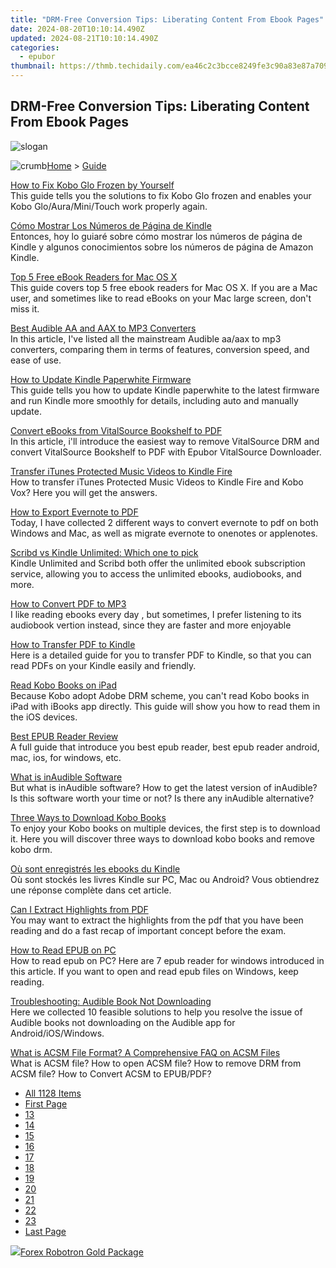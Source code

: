 ```yaml
---
title: "DRM-Free Conversion Tips: Liberating Content From Ebook Pages"
date: 2024-08-20T10:10:14.490Z
updated: 2024-08-21T10:10:14.490Z
categories:
  - epubor
thumbnail: https://thmb.techidaily.com/ea46c2c3bcce8249fe3c90a83e87a709d2898868b39864edef92685020cbb6c9.png
---
```


## DRM-Free Conversion Tips: Liberating Content From Ebook Pages

![slogan](http://www.epubor.com/images/guide-banner-word.png)

![crumb](http://www.epubor.com/images/ol_home.png)[Home](https://tools.techidaily.com/epubor/products/) \> [Guide](https://tools.techidaily.com/epubor/products/)

[How to Fix Kobo Glo Frozen by Yourself](https://tools.techidaily.com/epubor/products/)  
 This guide tells you the solutions to fix Kobo Glo frozen and enables your Kobo Glo/Aura/Mini/Touch work properly again. 

[Cómo Mostrar Los Números de Página de Kindle](https://tools.techidaily.com/epubor/products/)  
 Entonces, hoy lo guiaré sobre cómo mostrar los números de página de Kindle y algunos conocimientos sobre los números de página de Amazon Kindle.

[Top 5 Free eBook Readers for Mac OS X](https://tools.techidaily.com/epubor/reader/)  
 This guide covers top 5 free ebook readers for Mac OS X. If you are a Mac user, and sometimes like to read eBooks on your Mac large screen, don't miss it.

[Best Audible AA and AAX to MP3 Converters](https://tools.techidaily.com/epubor/products/)  
 In this article, I've listed all the mainstream Audible aa/aax to mp3 converters, comparing them in terms of features, conversion speed, and ease of use.

[How to Update Kindle Paperwhite Firmware](https://tools.techidaily.com/epubor/products/)  
 This guide tells you how to update Kindle paperwhite to the latest firmware and run Kindle more smoothly for details, including auto and manually update.

[Convert eBooks from VitalSource Bookshelf to PDF](https://tools.techidaily.com/epubor/products/)  
 In this article, i'll introduce the easiest way to remove VitalSource DRM and convert VitalSource Bookshelf to PDF with Epubor VitalSource Downloader.

[Transfer iTunes Protected Music Videos to Kindle Fire](https://tools.techidaily.com/epubor/transfer/)  
 How to transfer iTunes Protected Music Videos to Kindle Fire and Kobo Vox? Here you will get the answers.

[How to Export Evernote to PDF](https://tools.techidaily.com/epubor/products/)  
 Today, I have collected 2 different ways to convert evernote to pdf on both Windows and Mac, as well as migrate evernote to onenotes or applenotes.

[Scribd vs Kindle Unlimited: Which one to pick](https://tools.techidaily.com/epubor/products/)  
 Kindle Unlimited and Scribd both offer the unlimited ebook subscription service, allowing you to access the unlimited ebooks, audiobooks, and more.

[How to Convert PDF to MP3](https://tools.techidaily.com/epubor/products/)  
 I like reading ebooks every day , but sometimes, I prefer listening to its audiobook vertion instead, since they are faster and more enjoyable

[How to Transfer PDF to Kindle](https://tools.techidaily.com/epubor/transfer/)  
 Here is a detailed guide for you to transfer PDF to Kindle, so that you can read PDFs on your Kindle easily and friendly.

[Read Kobo Books on iPad](https://tools.techidaily.com/epubor/products/)  
 Because Kobo adopt Adobe DRM scheme, you can't read Kobo books in iPad with iBooks app directly. This guide will show you how to read them in the iOS devices.

[Best EPUB Reader Review](https://tools.techidaily.com/epubor/reader/)  
 A full guide that introduce you best epub reader, best epub reader android, mac, ios, for windows, etc.

[What is inAudible Software](https://tools.techidaily.com/epubor/products/)  
 But what is inAudible software? How to get the latest version of inAudible? Is this software worth your time or not? Is there any inAudible alternative?

[Three Ways to Download Kobo Books](https://tools.techidaily.com/epubor/products/)  
 To enjoy your Kobo books on multiple devices, the first step is to download it. Here you will discover three ways to download kobo books and remove kobo drm.

[Où sont enregistrés les ebooks du Kindle](https://tools.techidaily.com/epubor/products/)  
 Où sont stockés les livres Kindle sur PC, Mac ou Android? Vous obtiendrez une réponse complète dans cet article.

[Can I Extract Highlights from PDF](https://tools.techidaily.com/epubor/products/)  
 You may want to extract the highlights from the pdf that you have been reading and do a fast recap of important concept before the exam. 

[How to Read EPUB on PC](https://tools.techidaily.com/epubor/products/)  
 How to read epub on PC? Here are 7 epub reader for windows introduced in this article. If you want to open and read epub files on Windows, keep reading.

[Troubleshooting: Audible Book Not Downloading](https://tools.techidaily.com/epubor/products/)  
 Here we collected 10 feasible solutions to help you resolve the issue of Audible books not downloading on the Audible app for Android/iOS/Windows.

[What is ACSM File Format? A Comprehensive FAQ on ACSM Files](https://tools.techidaily.com/epubor/products/)  
 What is ACSM file? How to open ACSM file? How to remove DRM from ACSM file? How to Convert ACSM to EPUB/PDF?

* [All 1128 Items](https://tools.techidaily.com/epubor/products/)
* [First Page](https://tools.techidaily.com/epubor/products/)
* [13](https://tools.techidaily.com/epubor/products/)
* [14](https://tools.techidaily.com/epubor/products/)
* [15](https://tools.techidaily.com/epubor/products/)
* [16](https://tools.techidaily.com/epubor/products/)
* [17](https://tools.techidaily.com/epubor/products/)
* [18](https://tools.techidaily.com/epubor/products/)
* [19](https://tools.techidaily.com/epubor/products/)
* [20](https://tools.techidaily.com/epubor/products/)
* [21](https://tools.techidaily.com/epubor/products/)
* [22](https://tools.techidaily.com/epubor/products/)
* [23](https://tools.techidaily.com/epubor/products/)
* [Last Page](https://tools.techidaily.com/epubor/products/)

<ins class="adsbygoogle"
     style="display:block"
     data-ad-format="autorelaxed"
     data-ad-client="ca-pub-7571918770474297"
     data-ad-slot="1223367746"></ins>



<ins class="adsbygoogle"
     style="display:block"
     data-ad-client="ca-pub-7571918770474297"
     data-ad-slot="8358498916"
     data-ad-format="auto"
     data-full-width-responsive="true"></ins>



<!-- affiliate ads begin -->
<a href="https://secure.2checkout.com/order/checkout.php?PRODS=4727541&QTY=1&AFFILIATE=108875&CART=1"><img src="https://secure.avangate.com/images/merchant/5f4f7141b65a730b4efb0e0d51f63e94/products/copy_copy_forexrobotronbox.gif" border="0">Forex Robotron Gold Package</a>
<!-- affiliate ads end -->